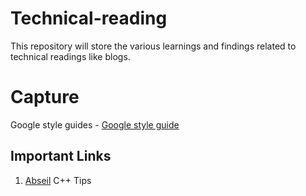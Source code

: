 # Technical-reading
This repository will store the various learnings and findings related to technical readings like blogs.


# Capture

Google style guides - [Google style guide](https://google.github.io/styleguide/)


## Important Links

1. [Abseil](https://abseil.io/tips/) C++ Tips